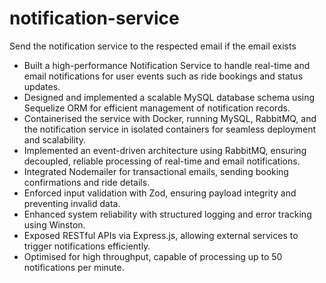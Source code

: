 # notification-service
Send the notification service to the respected email if the email exists
- Built a high-performance Notification Service to handle real-time and email notifications for user events such as ride bookings and status updates.
- Designed and implemented a scalable MySQL database schema using Sequelize ORM for efficient management of notification records.
- Containerised the service with Docker, running MySQL, RabbitMQ, and the notification service in isolated containers for seamless deployment and scalability.
- Implemented an event-driven architecture using RabbitMQ, ensuring decoupled, reliable processing of real-time and email notifications.
- Integrated Nodemailer for transactional emails, sending booking confirmations and ride details.
- Enforced input validation with Zod, ensuring payload integrity and preventing invalid data.
- Enhanced system reliability with structured logging and error tracking using Winston.
- Exposed RESTful APIs via Express.js, allowing external services to trigger notifications efficiently.
- Optimised for high throughput, capable of processing up to 50 notifications per minute.
